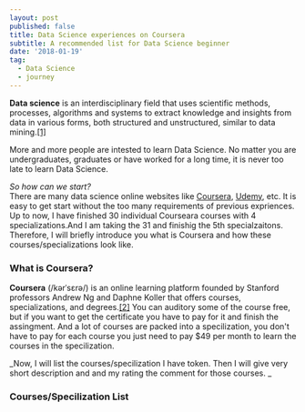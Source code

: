```yaml
---
layout: post
published: false
title: Data Science experiences on Coursera
subtitle: A recommended list for Data Science beginner
date: '2018-01-19'
tag:
  - Data Science
  - journey
---
```

**Data science** is an interdisciplinary field that uses scientific methods, processes, algorithms and systems to extract knowledge and insights from data in various forms, both structured and unstructured, similar to data mining.[[1]](https://en.wikipedia.org/wiki/Data_science#cite_note-:0-1)

More and more people are intested to learn Data Science. No matter you are undergraduates, graduates or have worked for a long time, it is never too late to learn Data Science.  

_So how can we start?_  
There are many data science online websites like [Coursera](https://www.coursera.org), [Udemy](https://www.udemy.com/), etc. It is easy to get start without the  too many requirements of previous expriences.   
Up to now, I have finished 30 individual Courseara courses with 4 specializations.And I am taking the 31 and finishig the 5th specialzaitons. Therefore, I will briefly introduce you what is Coursera and how these courses/specializations look like. 

### What is Coursera?
**Coursera** (/kərˈsɛrə/) is an online learning platform founded by Stanford professors Andrew Ng and Daphne Koller that offers courses, specializations, and degrees.[[2]](https://en.wikipedia.org/wiki/Coursera) You can auditory some of the course free, but if you want to get the certificate you have to pay for it and finish the assingment. And a lot of courses are packed into a specilization, you don't have to pay for each course you just need to pay $49 per month to learn the courses in the specilization. 

_Now, I will list the courses/specilization I have token. Then I will give very short description and and my rating the comment for those courses. _

### Courses/Specilization List


